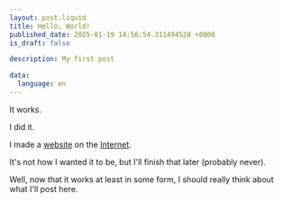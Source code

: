```yaml
---
layout: post.liquid
title: Hello, World!
published_date: 2025-01-19 14:56:54.311494528 +0000
is_draft: false

description: My first post

data:
  language: en
---
```

It works.

I did it.

I made a [website](https://en.wikipedia.org/wiki/Website) on the [Internet](https://en.wikipedia.org/wiki/Internet).

It's not how I wanted it to be, but I'll finish that later (probably never).

Well, now that it works at least in some form, I should really think about what I'll post here.